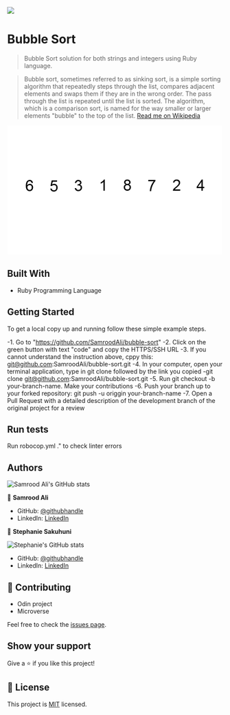 ![](https://img.shields.io/badge/Microverse-blueviolet)

# Bubble Sort

> Bubble Sort solution for both strings and integers using Ruby language.

>Bubble sort, sometimes referred to as sinking sort, is a simple sorting algorithm that repeatedly steps through the list, compares adjacent elements and swaps them if they are in the wrong order. The pass through the list is repeated until the list is sorted. The algorithm, which is a comparison sort, 
is named for the way smaller or larger elements "bubble" to the top of the list.
[Read me on Wikipedia](https://en.wikipedia.org/wiki/Bubble_sort) 

![screenshot](./assets/bubble_sort.gif)
## Built With

- Ruby Programming Language

## Getting Started

To get a local copy up and running follow these simple example steps.

-1. Go to "https://github.com/SamroodAli/bubble-sort"
-2. Click on the green button with text "code" and copy the  HTTPS/SSH URL
-3. If you cannot understand the instruction above, cppy this:  git@github.com:SamroodAli/bubble-sort.git
-4. In your computer, open your terminal application, type in git clone followed by the link you copied
-git clone git@github.com:SamroodAli/bubble-sort.git
-5. Run git checkout -b your-branch-name. Make your contributions
-6. Push your branch up to your forked repository: git push -u origgin your-branch-name
-7. Open a Pull Request with a detailed description of the development branch of the original project for a review
## Run tests

Run robocop.yml ." to check linter errors

## Authors

![Samrood Ali's GitHub stats](https://github-readme-stats.vercel.app/api?username=SamroodAli&count_private=true&theme=dark&show_icons=true)

👤 **Samrood Ali**
- GitHub: [@githubhandle](https://github.com/SamroodAli)
- LinkedIn: [LinkedIn](https://www.linkedin.com/in/samrood-ali/)

👤 **Stephanie Sakuhuni**

![Stephanie's GitHub stats](https://github-readme-stats.vercel.app/api?username=stephanie041996&count_private=true&theme=dark&show_icons=true)


- GitHub: [@githubhandle](stephanie041996)
- LinkedIn: [LinkedIn](https://www.linkedin.com/in/stephanie-sakuhuni-a81029140/)

## 🤝 Contributing

- Odin project
- Microverse

Feel free to check the [issues page](issues/).

## Show your support

Give a ⭐️ if you like this project!

## 📝 License

This project is [MIT](lic.url) licensed.
